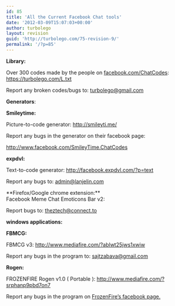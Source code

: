 ```yaml
---
id: 85
title: 'All the Current Facebook Chat tools'
date: '2012-03-09T15:07:03+00:00'
author: turbolego
layout: revision
guid: 'http://turbolego.com/75-revision-9/'
permalink: '/?p=85'
---
```


**Library:**

Over 300 codes made by the people on [facebook.com/ChatCodes](http://facebook.com/ChatCodes): <https://turbolego.com/L.txt>

Report any broken codes/bugs to: <turbolego@gmail.com>

**Generators**:

**Smileytime:**

Picture-to-code generator: <http://smileyti.me/>

Report any bugs in the generator on their facebook page:

<http://www.facebook.com/SmileyTime.ChatCodes>

**expdvl:**

Text-to-code generator: <http://facebook.expdvl.com/?p=text>

Report any bugs to: [admin@lanjelin.com](mailto:admin@lanjelin.com?subject=fbrep)

<div></div><div>**Firefox/Google chrome extension:**</div><div>Facebook Meme Chat Emoticons Bar v2: <http://userscripts.org/scripts/show/122827>

Report bugs to: <theztech@connect.to>

**windows applications:**

**FBMCG:**

FBMCG v3: <http://www.mediafire.com/?ablwt25jws1xwiw>

Report any bugs in the program to: <sajtzabava@gmail.com>

**Rogen:**

FROZENFIRE Rogen v1.0 ( Portable ): <http://www.mediafire.com/?srphanp9pbd7on7>

Report any bugs in the program on [FrozenFire’s facebook page.](http://www.facebook.com/FROZENFIRE.US)

</div>